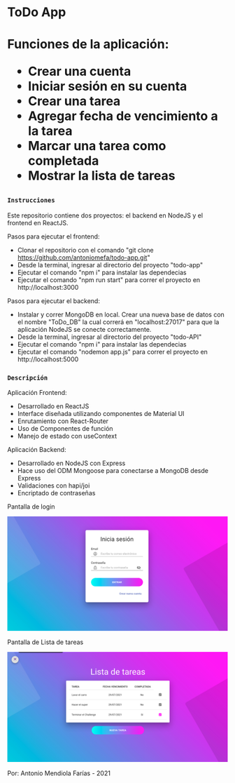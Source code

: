 <h1>ToDo App<h1>

Funciones de la aplicación:
- Crear una cuenta
- Iniciar sesión en su cuenta
- Crear una tarea
- Agregar fecha de vencimiento a la tarea
- Marcar una tarea como completada
- Mostrar la lista de tareas

### `Instrucciones`

Este repositorio contiene dos proyectos: el backend en NodeJS y el frontend en ReactJS.

Pasos para ejecutar el frontend:
- Clonar el repositorio con el comando "git clone https://github.com/antoniomefa/todo-app.git"
- Desde la terminal, ingresar al directorio del proyecto "todo-app"
- Ejecutar el comando "npm i" para instalar las dependecias
- Ejecutar el comando "npm run start" para correr el proyecto en http://localhost:3000

Pasos para ejecutar el backend:
- Instalar y correr MongoDB en local. Crear una nueva base de datos con el nombre "ToDo_DB" la cual correrá en "localhost:27017" para que la aplicación NodeJS se conecte correctamente.
- Desde la terminal, ingresar al directorio del proyecto "todo-API"
- Ejecutar el comando "npm i" para instalar las dependecias
- Ejecutar el comando "nodemon app.js" para correr el proyecto en http://localhost:5000

### `Descripción`

Aplicación Frontend:
- Desarrollado en ReactJS
- Interface diseñada utilizando componentes de Material UI
- Enrutamiento con React-Router
- Uso de Componentes de función
- Manejo de estado con useContext

Aplicación Backend:
- Desarrollado en NodeJS con Express
- Hace uso del ODM Mongoose para conectarse a MongoDB desde Express
- Validaciones con hapi/joi
- Encriptado de contraseñas

Pantalla de login

<p align="center"><img src="public/login.png"/></p>

Pantalla de Lista de tareas

<p align="center"><img src="public/mytasks.png"/></p>

Por: Antonio Mendiola Farías - 2021
